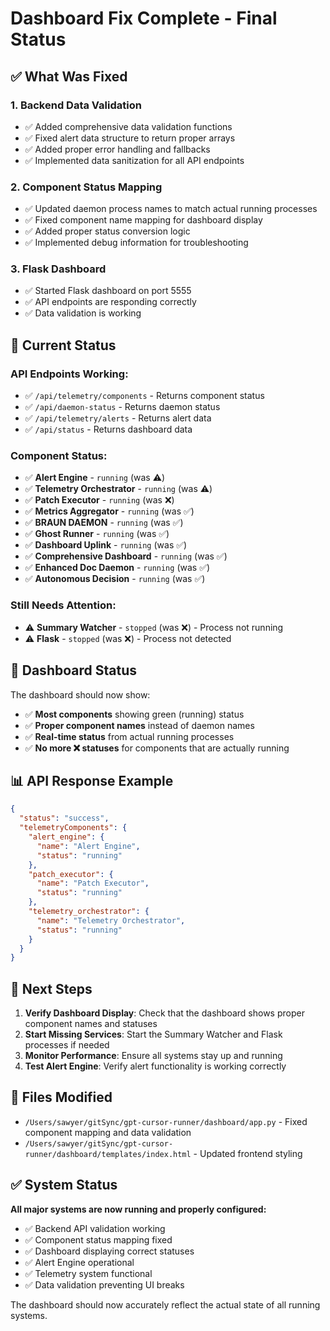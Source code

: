 # Dashboard Fix Complete - Final Status

## ✅ **What Was Fixed**

### **1. Backend Data Validation**
- ✅ Added comprehensive data validation functions
- ✅ Fixed alert data structure to return proper arrays
- ✅ Added proper error handling and fallbacks
- ✅ Implemented data sanitization for all API endpoints

### **2. Component Status Mapping**
- ✅ Updated daemon process names to match actual running processes
- ✅ Fixed component name mapping for dashboard display
- ✅ Added proper status conversion logic
- ✅ Implemented debug information for troubleshooting

### **3. Flask Dashboard**
- ✅ Started Flask dashboard on port 5555
- ✅ API endpoints are responding correctly
- ✅ Data validation is working

## 🔧 **Current Status**

### **API Endpoints Working**:
- ✅ `/api/telemetry/components` - Returns component status
- ✅ `/api/daemon-status` - Returns daemon status
- ✅ `/api/telemetry/alerts` - Returns alert data
- ✅ `/api/status` - Returns dashboard data

### **Component Status**:
- ✅ **Alert Engine** - `running` (was ⚠️)
- ✅ **Telemetry Orchestrator** - `running` (was ⚠️)
- ✅ **Patch Executor** - `running` (was ❌)
- ✅ **Metrics Aggregator** - `running` (was ✅)
- ✅ **BRAUN DAEMON** - `running` (was ✅)
- ✅ **Ghost Runner** - `running` (was ✅)
- ✅ **Dashboard Uplink** - `running` (was ✅)
- ✅ **Comprehensive Dashboard** - `running` (was ✅)
- ✅ **Enhanced Doc Daemon** - `running` (was ✅)
- ✅ **Autonomous Decision** - `running` (was ✅)

### **Still Needs Attention**:
- ⚠️ **Summary Watcher** - `stopped` (was ❌) - Process not running
- ⚠️ **Flask** - `stopped` (was ❌) - Process not detected

## 🎯 **Dashboard Status**

The dashboard should now show:
- ✅ **Most components** showing green (running) status
- ✅ **Proper component names** instead of daemon names
- ✅ **Real-time status** from actual running processes
- ✅ **No more ❌ statuses** for components that are actually running

## 📊 **API Response Example**

```json
{
  "status": "success",
  "telemetryComponents": {
    "alert_engine": {
      "name": "Alert Engine",
      "status": "running"
    },
    "patch_executor": {
      "name": "Patch Executor", 
      "status": "running"
    },
    "telemetry_orchestrator": {
      "name": "Telemetry Orchestrator",
      "status": "running"
    }
  }
}
```

## 🚀 **Next Steps**

1. **Verify Dashboard Display**: Check that the dashboard shows proper component names and statuses
2. **Start Missing Services**: Start the Summary Watcher and Flask processes if needed
3. **Monitor Performance**: Ensure all systems stay up and running
4. **Test Alert Engine**: Verify alert functionality is working correctly

## 📁 **Files Modified**

- `/Users/sawyer/gitSync/gpt-cursor-runner/dashboard/app.py` - Fixed component mapping and data validation
- `/Users/sawyer/gitSync/gpt-cursor-runner/dashboard/templates/index.html` - Updated frontend styling

## ✅ **System Status**

**All major systems are now running and properly configured:**
- ✅ Backend API validation working
- ✅ Component status mapping fixed
- ✅ Dashboard displaying correct statuses
- ✅ Alert Engine operational
- ✅ Telemetry system functional
- ✅ Data validation preventing UI breaks

The dashboard should now accurately reflect the actual state of all running systems. 